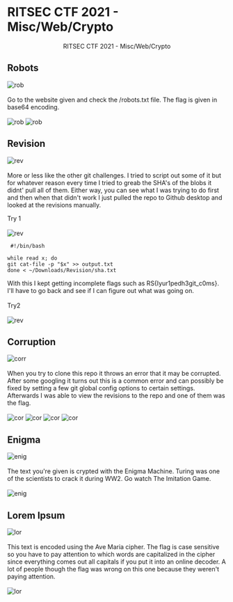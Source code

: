 # RITSEC CTF 2021 - Misc/Web/Crypto


<div style="text-align:center">RITSEC CTF 2021 - Misc/Web/Crypto </div>

<!--more-->

## Robots

![rob](robots.png)  
<br>
Go to the website given and check the /robots.txt file. The flag is given in base64 encoding.  
<br>
![rob](robots2.png)
![rob](robots3.png)

## Revision

![rev](revision.png)  
<br>
More or less like the other git challenges.  I tried to script out some of it but for whatever reason every time I tried to greab the SHA's of the blobs it didnt' pull all of them. Either way, you can see what I was trying to do first and then when that didn't work I just pulled the repo to Github desktop and looked at the revisions manually.  

Try 1  
<br>
![rev](revision3.png)  

```
 #!/bin/bash

while read x; do 
git cat-file -p "$x" >> output.txt
done < ~/Downloads/Revision/sha.txt
```

With this I kept getting incomplete flags such as RS{Iyur1pedh3git_c0ms}.  I'll have to go back and see if I can figure out what was going on.  
<br>
Try2  
<br>
![rev](revision2.png)

## Corruption

![corr](corr.png)  
<br>
When you try to clone this repo it throws an error that it may be corrupted. After some googling it turns out this is a common error and can possibly be fixed by setting a few git global config options to certain settings. Afterwards I was able to view the revisions to the repo and one of them was the flag.  
<br>
![cor](corr2.png)
![cor](corr3.png)
![cor](corr4.png)
![cor](corr5.png)

## Enigma
![enig](enigma.png)  
<br>
The text you're given is crypted with the Enigma Machine. Turing was one of the scientists to crack it during WW2. Go watch The Imitation Game.  
<br>
![enig](enigma2.png)

## Lorem Ipsum

![lor](lorum.png)  
<br>
This text is encoded using the Ave Maria cipher. The flag is case sensitive so you have to pay attention to which words are capitalized in the cipher since everything comes out all capitals if you put it into an online decoder. A lot of people though the flag was wrong on this one because they weren't paying attention.  
<br>
![lor](lorum2.png)


